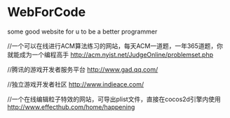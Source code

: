 # WebForCode
some good website for u to be a better programmer

//一个可以在线进行ACM算法练习的网站，每天ACM一道题，一年365道题，你就能成为一个编程高手 
http://acm.nyist.net/JudgeOnline/problemset.php

//腾讯的游戏开发者服务平台 
http://www.gad.qq.com/

//独立游戏开发者社区 
http://www.indieace.com/

//一个在线编辑粒子特效的网站，可导出plist文件，直接在cocos2d引擎内使用 
http://www.effecthub.com/home/happening
